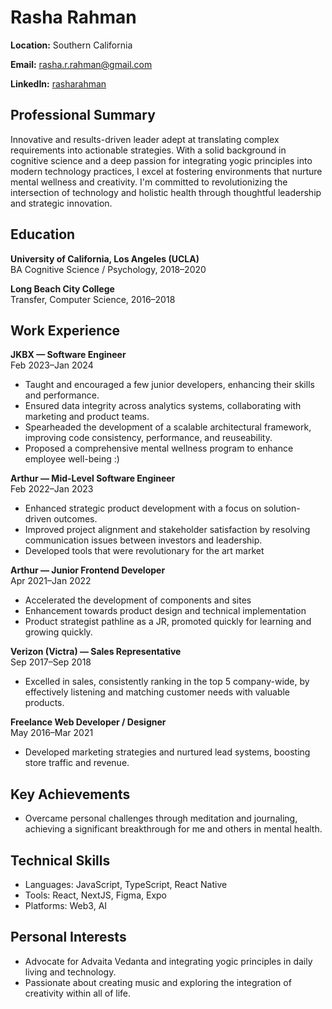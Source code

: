 # Rasha Rahman

**Location:** Southern California

**Email:** rasha.r.rahman@gmail.com  

**LinkedIn:** [rasharahman](https://www.linkedin.com/in/rasha-rahman-ab2624123/)

## Professional Summary
Innovative and results-driven leader adept at translating complex requirements into actionable strategies.
With a solid background in cognitive science and a deep passion for integrating yogic principles into modern technology practices,
I excel at fostering environments that nurture mental wellness and creativity. I'm committed to revolutionizing the intersection of technology
and holistic health through thoughtful leadership and strategic innovation.

## Education

**University of California, Los Angeles (UCLA)**  
BA Cognitive Science / Psychology, 2018–2020

**Long Beach City College**  
Transfer, Computer Science, 2016–2018

## Work Experience

**JKBX — Software Engineer**  
Feb 2023–Jan 2024
- Taught and encouraged a few junior developers, enhancing their skills and performance.
- Ensured data integrity across analytics systems, collaborating with marketing and product teams.
- Spearheaded the development of a scalable architectural framework, improving code consistency, performance, and reuseability.
- Proposed a comprehensive mental wellness program to enhance employee well-being :)

**Arthur — Mid-Level Software Engineer**  
Feb 2022–Jan 2023
- Enhanced strategic product development with a focus on solution-driven outcomes.
- Improved project alignment and stakeholder satisfaction by resolving communication issues between investors and leadership.
- Developed tools that were revolutionary for the art market

**Arthur — Junior Frontend Developer**  
Apr 2021–Jan 2022
- Accelerated the development of components and sites
- Enhancement towards product design and technical implementation
- Product strategist pathline as a JR, promoted quickly for learning and growing quickly.

**Verizon (Victra) — Sales Representative**  
Sep 2017–Sep 2018
- Excelled in sales, consistently ranking in the top 5 company-wide, by effectively listening and matching customer needs with valuable products.

**Freelance Web Developer / Designer**  
May 2016–Mar 2021
- Developed marketing strategies and nurtured lead systems, boosting store traffic and revenue.

## Key Achievements
- Overcame personal challenges through meditation and journaling, achieving a significant breakthrough for me and others in mental health.

## Technical Skills
- Languages: JavaScript, TypeScript, React Native
- Tools: React, NextJS, Figma, Expo
- Platforms: Web3, AI

## Personal Interests
- Advocate for Advaita Vedanta and integrating yogic principles in daily living and technology.
- Passionate about creating music and exploring the integration of creativity within all of life.

